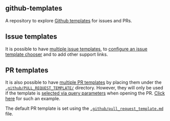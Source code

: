 github-templates
---

A repository to explore [Github templates](https://help.github.com/en/github/building-a-strong-community/using-templates-to-encourage-useful-issues-and-pull-requests) for issues and PRs.

## Issue templates

It is possible to have [multiple issue templates](https://help.github.com/en/github/building-a-strong-community/configuring-issue-templates-for-your-repository), to [configure an issue template chooser](https://help.github.com/en/github/building-a-strong-community/configuring-issue-templates-for-your-repository#configuring-the-template-chooser) and to add other support links.

## PR templates

It is also possible to have [multiple PR templates](https://help.github.com/en/github/building-a-strong-community/creating-a-pull-request-template-for-your-repository) by placing them under the [`.github/PULL_REQUEST_TEMPLATE/`](./github/PULL_REQUEST_TEMPLATE/) directory. However, they will only be used if the template is [selected via query parameters](https://help.github.com/en/github/managing-your-work-on-github/about-automation-for-issues-and-pull-requests-with-query-parameters) when opening the PR. [Click here](https://github.com/gustavocovas/github-templates/compare/feature/change-greeting?expand=1&template=enhancement.md) for such an example.

The default PR template is set using the [`.github/pull_request_template.md`](.github/pull_request_template.md) file.
